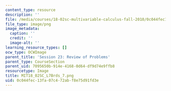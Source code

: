 ```yaml
---
content_type: resource
description: ''
file: /media/courses/18-02sc-multivariable-calculus-fall-2010/0c044fec13fa07c472abf8e75d91fd3e_MIT18_02SC_L7Brds_7.png
file_type: image/png
image_metadata:
  caption: ''
  credit: ''
  image-alt: ''
learning_resource_types: []
ocw_type: OCWImage
parent_title: 'Session 23: Review of Problems'
parent_type: CourseSection
parent_uid: 7095650b-914e-4168-0d64-df9d74e9ffb8
resourcetype: Image
title: MIT18_02SC_L7Brds_7.png
uid: 0c044fec-13fa-07c4-72ab-f8e75d91fd3e
---
```


